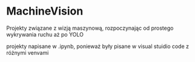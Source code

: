 # MachineVision
Projekty związane z wizją maszynową,
rozpoczynając od prostego wykrywania ruchu aż po YOLO

projekty napisane w .ipynb, ponieważ były pisane w visual stuidio code z różnymi venvami

